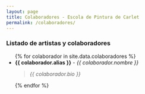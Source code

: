 ```yaml
---
layout: page
title: Colaboradores - Escola de Pintura de Carlet
permalink: /colaboradores/
---
```


### Listado de artistas y colaboradores

<ul>
{% for colaborador in site.data.colaboradores %}
  <li><strong>{{ colaborador.alias }}</strong> - <em>{{ colaborador.nombre }}</em><blockquote><em>{{ colaborador.bio }}</em></blockquote></li>
{% endfor %}
</ul>

